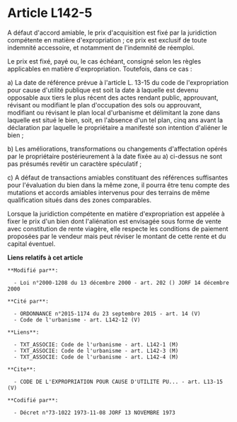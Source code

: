 # Article L142-5

A défaut d'accord amiable, le prix d'acquisition est fixé par la juridiction compétente en matière d'expropriation ; ce prix
est exclusif de toute indemnité accessoire, et notamment de l'indemnité de réemploi. 

Le prix est fixé, payé ou, le cas échéant, consigné selon les règles applicables en matière d'expropriation. Toutefois, dans
ce cas : 

a) La date de référence prévue à l'article L. 13-15 du code de l'expropriation pour cause d'utilité publique est soit la date
à laquelle est devenu opposable aux tiers le plus récent des actes rendant public, approuvant, révisant ou modifiant le plan
d'occupation des sols ou approuvant, modifiant ou révisant le plan local d'urbanisme et délimitant la zone dans laquelle est
situé le bien, soit, en l'absence d'un tel plan, cinq ans avant la déclaration par laquelle le propriétaire a manifesté son
intention d'aliéner le bien ; 

b) Les améliorations, transformations ou changements d'affectation opérés par le propriétaire postérieurement à la date fixée
au a) ci-dessus ne sont pas présumés revêtir un caractère spéculatif ; 

c) A défaut de transactions amiables constituant des références suffisantes pour l'évaluation du bien dans la même zone, il
pourra être tenu compte des mutations et accords amiables intervenus pour des terrains de même qualification situés dans des
zones comparables. 

Lorsque la juridiction compétente en matière d'expropriation est appelée à fixer le prix d'un bien dont l'aliénation est
envisagée sous forme de vente avec constitution de rente viagère, elle respecte les conditions de paiement proposées par le
vendeur mais peut réviser le montant de cette rente et du capital éventuel.

**Liens relatifs à cet article**

	**Modifié par**:

	  - Loi n°2000-1208 du 13 décembre 2000 - art. 202 () JORF 14 décembre 2000

	**Cité par**:

	  - ORDONNANCE n°2015-1174 du 23 septembre 2015 - art. 14 (V)
	  - Code de l'urbanisme - art. L142-12 (V)

	**Liens**:

	  - TXT_ASSOCIE: Code de l'urbanisme - art. L142-1 (M)
	  - TXT_ASSOCIE: Code de l'urbanisme - art. L142-3 (M)
	  - TXT_ASSOCIE: Code de l'urbanisme - art. L142-4 (M)

	**Cite**:

	  - CODE DE L'EXPROPRIATION POUR CAUSE D'UTILITE PU... - art. L13-15 (V)

	**Codifié par**:

	  - Décret n°73-1022 1973-11-08 JORF 13 NOVEMBRE 1973
